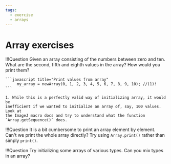 ```yaml
---
tags:
  - exercise
  - arrays
---
```

# Array exercises

!!!Question
    Given an array consisting of the numbers between zero and ten. What are the
    second, fifth and eighth values in the array? How would you print them?

    ```javascript title="Print values from array"
         my_array = newArray(0, 1, 2, 3, 4, 5, 6, 7, 8, 9, 10); //(1)!
    ```

    1. While this is a perfectly valid way of initializing array, it would be
    inefficient if we wanted to initialize an array of, say, 100 values. Look at
    the ImageJ macro docs and try to understand what the function
    `Array.getSequence()` does.

!!!Question
    It is a bit cumbersome to print an array element by element. Can't we
    print the whole array directly? Try using `Array.print()` rather than
    simply `print()`.

!!!Question
    Try initializing some arrays of various types. Can you mix types in
    an array?
